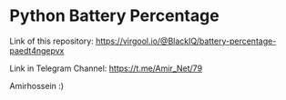 # Python Battery Percentage

Link of this repository:
https://virgool.io/@BlackIQ/battery-percentage-paedt4ngepvx

Link in Telegram Channel:
https://t.me/Amir_Net/79

Amirhossein :)
